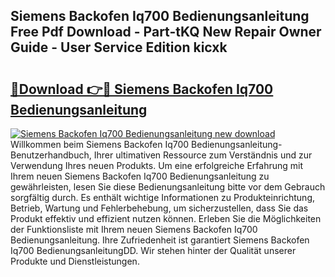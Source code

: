 ## Siemens Backofen Iq700 Bedienungsanleitung Free Pdf Download - Part-tKQ New Repair Owner Guide - User Service Edition kicxk

# <h2><a href="http://df5q0yw.blite.top/?on=Siemens+Backofen+Iq700+Bedienungsanleitung">🔗Download 👉🔴 Siemens Backofen Iq700 Bedienungsanleitung</a></h2>

[![Siemens Backofen Iq700 Bedienungsanleitung new download](https://i.imgur.com/lujVjoI.png)](http://df5q0yw.blite.top/?on=Siemens+Backofen+Iq700+Bedienungsanleitung)
Willkommen beim Siemens Backofen Iq700 Bedienungsanleitung-Benutzerhandbuch, Ihrer ultimativen Ressource zum Verständnis und zur Verwendung Ihres neuen Produkts. Um eine erfolgreiche Erfahrung mit Ihrem neuen Siemens Backofen Iq700 Bedienungsanleitung zu gewährleisten, lesen Sie diese Bedienungsanleitung bitte vor dem Gebrauch sorgfältig durch. Es enthält wichtige Informationen zu Produkteinrichtung, Betrieb, Wartung und Fehlerbehebung, um sicherzustellen, dass Sie das Produkt effektiv und effizient nutzen können. Erleben Sie die Möglichkeiten der Funktionsliste mit Ihrem neuen Siemens Backofen Iq700 Bedienungsanleitung. Ihre Zufriedenheit ist garantiert Siemens Backofen Iq700 BedienungsanleitungDD. Wir stehen hinter der Qualität unserer Produkte und Dienstleistungen.
